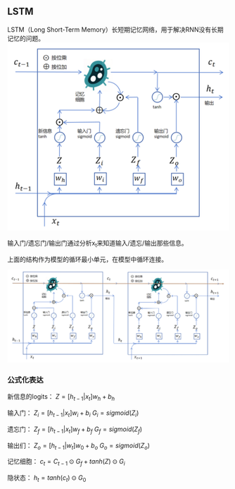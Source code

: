 ## LSTM

LSTM（Long Short-Term Memory）长短期记忆网络，用于解决RNN没有长期记忆的问题。
![LSTM](./image/13_1.png "LSTM网络结构")

输入门/遗忘门/输出门通过分析x<sub>t</sub>来知道输入/遗忘/输出那些信息。

上面的结构作为模型的循环最小单元，在模型中循环连接。

![LSTM循环](./image/13_2.png "LSTM在模型中的循环")

### 公式化表达

新信息的logits：
$Z = [h_{t-1}| x_t]w_h+b_h$

输入门：
$Z_i = [h_{t-1}|x_t]w_i+b_i$
$G_i = sigmoid(Z_i)$

遗忘门：
$Z_f = [h_{t-1}|x_t]w_f+b_f$
$G_f = sigmoid(Z_f)$

输出们：
$Z_o = [h_{t-1}|w_t]w_0 + b_o$
$G_o = sigmoid(Z_o)$

记忆细胞：
$c_t = C_{t-1} \odot G_f + tanh(Z) \odot G_i$

隐状态：
$h_t = tanh(c_t) \odot G_0$

